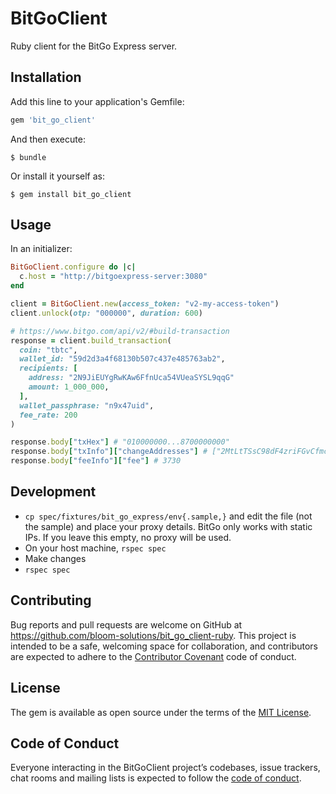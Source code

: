 # BitGoClient

Ruby client for the BitGo Express server.

## Installation

Add this line to your application's Gemfile:

```ruby
gem 'bit_go_client'
```

And then execute:

    $ bundle

Or install it yourself as:

    $ gem install bit_go_client

## Usage

In an initializer:

```ruby
BitGoClient.configure do |c|
  c.host = "http://bitgoexpress-server:3080"
end
```

```ruby
client = BitGoClient.new(access_token: "v2-my-access-token")
client.unlock(otp: "000000", duration: 600)

# https://www.bitgo.com/api/v2/#build-transaction
response = client.build_transaction(
  coin: "tbtc",
  wallet_id: "59d2d3a4f68130b507c437e485763ab2",
  recipients: [
    address: "2N9JiEUYgRwKAw6FfnUca54VUeaSYSL9qqG"
    amount: 1_000_000,
  ],
  wallet_passphrase: "n9x47uid",
  fee_rate: 200
)

response.body["txHex"] # "010000000...8700000000"
response.body["txInfo"]["changeAddresses"] # ["2MtLtTSsC98dF4zriFGvCfmce3A17Zz1McK"]
response.body["feeInfo"]["fee"] # 3730
```

## Development

- `cp spec/fixtures/bit_go_express/env{.sample,}` and edit the file (not the sample) and place your proxy details. BitGo only works with static IPs. If you leave this empty, no proxy will be used.
- On your host machine, `rspec spec`
- Make changes
- `rspec spec`

## Contributing

Bug reports and pull requests are welcome on GitHub at https://github.com/bloom-solutions/bit_go_client-ruby. This project is intended to be a safe, welcoming space for collaboration, and contributors are expected to adhere to the [Contributor Covenant](http://contributor-covenant.org) code of conduct.

## License

The gem is available as open source under the terms of the [MIT License](https://opensource.org/licenses/MIT).

## Code of Conduct

Everyone interacting in the BitGoClient project’s codebases, issue trackers, chat rooms and mailing lists is expected to follow the [code of conduct](https://github.com/bloom-solutions/bit_go_client/blob/master/CODE_OF_CONDUCT.md).
